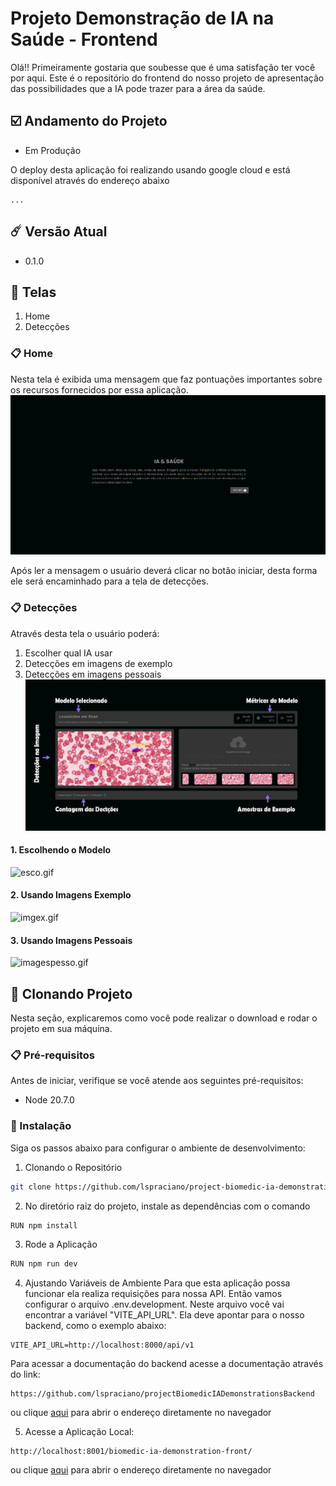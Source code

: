# Projeto Demonstração de IA na Saúde - Frontend

Olá!!
Primeiramente gostaria que soubesse que é uma satisfação
ter você por aqui. Este é o repositório do frontend do nosso projeto de apresentação
das possibilidades que a IA pode trazer para a área da saúde.

## ☑️ Andamento do Projeto

- Em Produção

O deploy desta aplicação foi realizando usando google cloud e está disponível
através do endereço abaixo

```
...
```

## ☄️ Versão Atual

- 0.1.0

## 🎨 Telas

1. Home
2. Detecções

### 📋 Home

Nesta tela é exibida uma mensagem que faz pontuações importantes sobre
os recursos fornecidos por essa aplicação.
![home.png](images%2Fhome.png)

Após ler a mensagem o usuário deverá clicar no botão iniciar, desta forma ele
será encaminhado para a tela de detecções.

### 📋 Detecções

Através desta tela o usuário poderá:

1. Escolher qual IA usar
2. Detecções em imagens de exemplo
3. Detecções em imagens pessoais
   ![predictions.jpg](images%2Fpredictions.jpg)

#### 1. Escolhendo o Modelo

![esco.gif](images%2Fesco.gif)

#### 2. Usando Imagens Exemplo

![imgex.gif](images%2Fimgex.gif)

#### 3. Usando Imagens Pessoais

![imagespesso.gif](images%2Fimagespesso.gif)

## 🚀 Clonando Projeto

Nesta seção, explicaremos como você pode realizar o download e
rodar o projeto em sua máquina.

### 📋 Pré-requisitos

Antes de iniciar, verifique se você atende aos seguintes pré-requisitos:

- Node 20.7.0

### 🔧 Instalação

Siga os passos abaixo para configurar o ambiente de desenvolvimento:

1. Clonando o Repositório

```bash
git clone https://github.com/lspraciano/project-biomedic-ia-demonstrations-frontend.git
```

2. No diretório raiz do projeto, instale as dependências com o comando

```bash
RUN npm install
```

3. Rode a Aplicação

```bash
RUN npm run dev
```

4. Ajustando Variáveis de Ambiente
   Para que esta aplicação possa funcionar ela realiza requisições para nossa
   API. Então vamos configurar o arquivo .env.development. Neste arquivo
   você vai encontrar a variável "VITE_API_URL". Ela deve apontar para o nosso
   backend, como o exemplo abaixo:

```
VITE_API_URL=http://localhost:8000/api/v1
```

Para acessar a documentação do backend acesse a documentação através
do link:

```
https://github.com/lspraciano/projectBiomedicIADemonstrationsBackend
```

ou
clique [aqui](https://github.com/lspraciano/projectBiomedicIADemonstrationsBackend) para abrir o endereço diretamente no
navegador

5. Acesse a Aplicação Local:

```
http://localhost:8001/biomedic-ia-demonstration-front/
```

ou
clique [aqui](http://localhost:8001/) para abrir o endereço diretamente no navegador